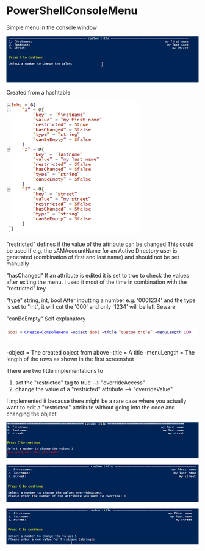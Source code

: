 # PowerShellConsoleMenu

Simple menu in the console window

![menu img](1.png)

Created from a hashtable

![object img](2.png)

"restricted" defines if the value of the attribute can be changed
This could be used if e.g. the sAMAccountName for an Active Directory user is generated (combination of first and last name) and should
not be set manually


"hasChanged"
If an attribute is edited it is set to true to check the values after exiting the menu. I used it most of the time in combination
with the "restricted" key

"type"
string, int, bool
After inputting a number e.g. '0001234' and the type is set to "int", it will cut the '000' and only '1234' will be left
Beware

"canBeEmpty"
Self explanatory

![cmd img](3.png)

-object = The created object from above
-title = A title
-menuLength = The length of the rows as shown in the first screenshot


There are two little implementations to 
1. set the "restricted" tag to true
	--> "overrideAccess"
2. change the value of a "restricted" attribute
	--> "overrideValue"
	
I implemented it because there might be a rare case where you actually want to edit a "restricted" attribute without going into the code
and changing the object

![cmd img](4.png)

![cmd img](5.png)

![cmd img](6.png)
